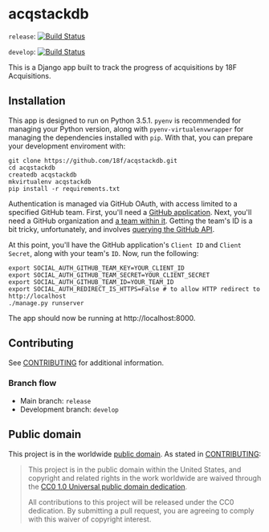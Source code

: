 # acqstackdb

`release`: [![Build Status](https://travis-ci.org/18F/acqstackdb.svg?branch=release)](https://travis-ci.org/18F/acqstackdb)

`develop`: [![Build Status](https://travis-ci.org/18F/acqstackdb.svg?branch=develop)](https://travis-ci.org/18F/acqstackdb)

This is a Django app built to track the progress of acquisitions by 18F Acquisitions.

## Installation

This app is designed to run on Python 3.5.1. `pyenv` is recommended for managing your Python version, along with `pyenv-virtualenvwrapper` for managing the dependencies installed with `pip`. With that, you can prepare your development enviroment with:

```
git clone https://github.com/18f/acqstackdb.git
cd acqstackdb
createdb acqstackdb
mkvirtualenv acqstackdb
pip install -r requirements.txt
```

Authentication is managed via GitHub OAuth, with access limited to a specified GitHub team. First, you'll need a [GitHub application](https://github.com/settings/applications/new). Next, you'll need a GitHub organization and [a team within it](https://help.github.com/articles/setting-up-teams/). Getting the team's ID is a bit tricky, unfortunately, and involves [querying the GitHub API](https://developer.github.com/v3/orgs/teams/#list-teams).

At this point, you'll have the GitHub application's `Client ID` and `Client Secret`, along with your team's `ID`. Now, run the following:

```
export SOCIAL_AUTH_GITHUB_TEAM_KEY=YOUR_CLIENT_ID
export SOCIAL_AUTH_GITHUB_TEAM_SECRET=YOUR_CLIENT_SECRET
export SOCIAL_AUTH_GITHUB_TEAM_ID=YOUR_TEAM_ID
export SOCIAL_AUTH_REDIRECT_IS_HTTPS=False # to allow HTTP redirect to http://localhost
./manage.py runserver
```

The app should now be running at http://localhost:8000.

## Contributing

See [CONTRIBUTING](CONTRIBUTING.md) for additional information.

### Branch flow

- Main branch: `release`
- Development branch: `develop`

## Public domain

This project is in the worldwide [public domain](LICENSE.md). As stated in [CONTRIBUTING](CONTRIBUTING.md):

> This project is in the public domain within the United States, and copyright and related rights in the work worldwide are waived through the [CC0 1.0 Universal public domain dedication](https://creativecommons.org/publicdomain/zero/1.0/).
>
> All contributions to this project will be released under the CC0 dedication. By submitting a pull request, you are agreeing to comply with this waiver of copyright interest.
